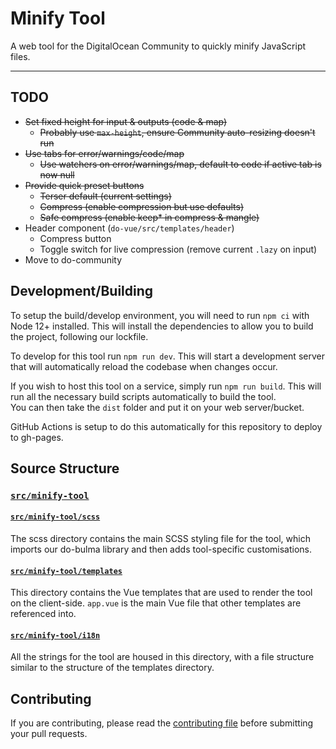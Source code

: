 # Minify Tool

A web tool for the DigitalOcean Community to quickly minify JavaScript files.

---

## TODO

 - ~~Set fixed height for input & outputs (code & map)~~
    - ~~Probably use `max-height`, ensure Community auto-resizing doesn't run~~
 - ~~Use tabs for error/warnings/code/map~~
    - ~~Use watchers on error/warnings/map, default to code if active tab is now null~~
 - ~~Provide quick preset buttons~~
    - ~~Terser default (current settings)~~
    - ~~Compress (enable compression but use defaults)~~
    - ~~Safe compress (enable keep* in compress & mangle)~~
 - Header component (`do-vue/src/templates/header`)
    - Compress button
    - Toggle switch for live compression (remove current `.lazy` on input)
 - Move to do-community

## Development/Building

To setup the build/develop environment, you will need to run `npm ci` with Node 12+ installed. This
 will install the dependencies to allow you to build the project, following our lockfile.

To develop for this tool run `npm run dev`.
This will start a development server that will automatically reload the codebase when changes occur.

If you wish to host this tool on a service, simply run `npm run build`. This will run all the
 necessary build scripts automatically to build the tool.\
You can then take the `dist` folder and put it on your web server/bucket.

GitHub Actions is setup to do this automatically for this repository to deploy to gh-pages.

## Source Structure

### [`src/minify-tool`](src/minify-tool)

#### [`src/minify-tool/scss`](src/minify-tool/scss)

The scss directory contains the main SCSS styling file for the tool, which imports our do-bulma
 library and then adds tool-specific customisations.

#### [`src/minify-tool/templates`](src/minify-tool/templates)

This directory contains the Vue templates that are used to render the tool on the client-side.
`app.vue` is the main Vue file that other templates are referenced into.

#### [`src/minify-tool/i18n`](src/minify-tool/i18n)

All the strings for the tool are housed in this directory, with a file structure similar to the
 structure of the templates directory.

## Contributing

If you are contributing, please read the [contributing file](CONTRIBUTING.md) before submitting your pull requests.

